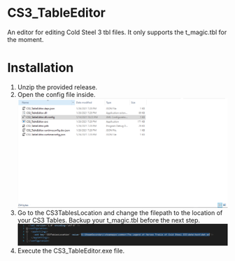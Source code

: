 # CS3_TableEditor
An editor for editing Cold Steel 3 tbl files. It only supports the t_magic.tbl for the moment.

# Installation
1. Unzip the provided release.
2. Open the config file inside.
![step2](https://raw.githubusercontent.com/ijedi1234/CS3_TableEditor/screenshots/Images/image1.PNG)
3. Go to the CS3TablesLocation and change the filepath to the location of your CS3 Tables. Backup your t_magic.tbl before the next step.
![step3](https://raw.githubusercontent.com/ijedi1234/CS3_TableEditor/screenshots/Images/image2.PNG)
4. Execute the CS3_TableEditor.exe file.
